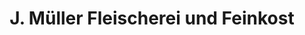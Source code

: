 ---
title: "J. Müller Fleischerei und Feinkost"
url: /dresden/j-mueller-fleischerei-und-feinkost/
shop: Metzgerei
---